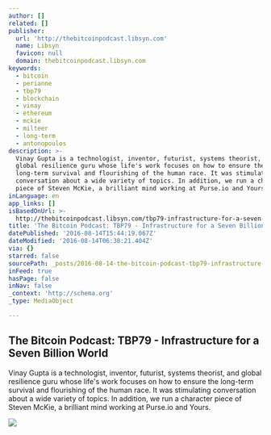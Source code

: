 ```yaml
---
author: []
related: []
publisher:
  url: 'http://thebitcoinpodcast.libsyn.com'
  name: Libsyn
  favicon: null
  domain: thebitcoinpodcast.libsyn.com
keywords:
  - bitcoin
  - perianne
  - tbp79
  - blockchain
  - vinay
  - ethereum
  - mckie
  - milteer
  - long-term
  - antonopoulos
description: >-
  Vinay Gupta is a technologist, inventor, futurist, systems theorist, and
  global resilience guru whose life's work focuses on how to ensure the
  long-term survival and flourishing of the human race. It was stimulating
  conversation about a wide variety of topics. In addition, we run a character
  piece of Steven McKie, a brilliant mind working at Purse.io and Yours.
inLanguage: en
app_links: []
isBasedOnUrl: >-
  http://thebitcoinpodcast.libsyn.com/tbp79-infrastructure-for-a-seven-billion-world
title: 'The Bitcoin Podcast: TBP79 - Infrastructure for a Seven Billion World'
datePublished: '2016-08-14T15:44:19.067Z'
dateModified: '2016-08-14T06:38:21.404Z'
via: {}
starred: false
sourcePath: _posts/2016-08-14-the-bitcoin-podcast-tbp79-infrastructure-for-a-seven-bill.md
inFeed: true
hasPage: false
inNav: false
_context: 'http://schema.org'
_type: MediaObject

---
```

<article style=""><h1>The Bitcoin Podcast: TBP79 - Infrastructure for a Seven Billion World</h1><p>Vinay Gupta is a technologist, inventor, futurist, systems theorist, and global resilience guru whose life's work focuses on how to ensure the long-term survival and flourishing of the human race. It was stimulating conversation about a wide variety of topics. In addition, we run a character piece of Steven McKie, a brilliant mind working at Purse.io and Yours.</p><img src="http://assets.libsyn.com/content/12468659?height=250&amp;width=250&amp;overlay=true" /></article>
